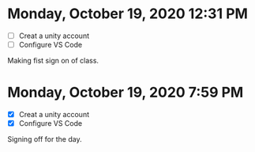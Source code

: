 # Monday, October 19, 2020 12:31 PM
- [ ] Creat a unity account
- [ ] Configure VS Code

Making fist sign on of class.

# Monday, October 19, 2020 7:59 PM
- [x] Creat a unity account
- [x] Configure VS Code

Signing off for the day.